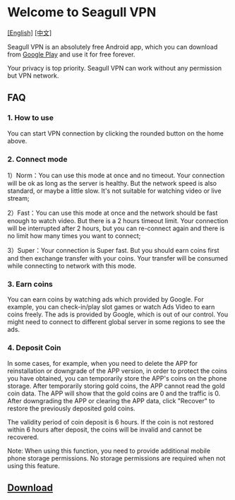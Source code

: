 # Welcome to Seagull VPN 
[[English]](https://seagulltool.github.io) [[中文]](https://seagulltool.github.io/index-zh.html)

Seagull VPN is an absolutely free Android app, which you can download from [Google Play](https://play.google.com/store/apps/details?id=tool.seagull.v) and use it for free forever.

Your privacy is top priority. Seagull VPN can work without any permission but VPN network.

## FAQ

### 1. How to use

You can start VPN connection by clicking the rounded button on the home above.

### 2. Connect mode

1）Norm：You can use this mode at once and no timeout. Your connection will be ok as long as the server is healthy. But the network speed is also standard, or maybe a little slow. It's not suitable for watching video or live stream;

2）Fast：You can use this mode at once and the network should be fast enough to watch video. But there is a 2 hours timeout limit. Your connection will be interrupted after 2 hours, but you can re-connect again and there is no limit how many times you want to connect;

3）Super：Your connection is Super fast. But you should earn coins first and then exchange transfer with your coins. Your transfer will be consumed while connecting to network with this mode.

### 3. Earn coins

You can earn coins by watching ads which provided by Google. For example, you can check-in/play slot games or watch Ads Video to earn coins freely. The ads is provided by Google, which is out of our control. You might need to connect to different global server in some regions to see the ads.

### 4. Deposit Coin


In some cases, for example, when you need to delete the APP for reinstallation or downgrade of the APP version, in order to protect the  coins you have obtained, you can temporarily store the APP's coins on the phone storage. After temporarily storing gold coins, the APP cannot read the gold coin data. The APP will show that the gold coins are 0 and the traffic is 0. After downgrading the APP or clearing the APP data, click "Recover" to restore the previously deposited gold coins.

The validity period of coin deposit is 6 hours. If the coin is not restored within 6 hours after deposit, the coins will be invalid and cannot be recovered.

Note: When using this function, you need to provide additional mobile phone storage permissions. No storage permissions are required when not using this feature.


## [Download](https://seagulltool.github.io/download.html)

